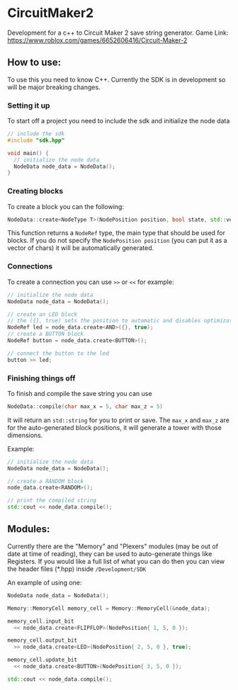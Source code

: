 # CircuitMaker2
Development for a c++ to Circuit Maker 2 save string generator.
Game Link: https://www.roblox.com/games/6652606416/Circuit-Maker-2

## How to use:
To use this you need to know C++. Currently the SDK is in development so will be major breaking changes.

### Setting it up
To start off a project you need to include the sdk and initialize the node data

```c++
// include the sdk
#include "sdk.hpp"

void main() {
  // initialize the node data
  NodeData node_data = NodeData();
}
```

### Creating blocks
To create a block you can the following:
```c++
NodeData::create<NodeType T>(NodePosition position, bool state, std::vector<short> properties);
```
This function returns a `NodeRef` type, the main type that should be used for blocks.
If you do not specify the `NodePosition position` (you can put it as a vector of chars) it will be automatically generated.

### Connections
To create a connection you can use `>>` or `<<` for example:
```c++
// initialize the node data
NodeData node_data = NodeData();

// create an LED block
// the ({}, true) sets the position to automatic and disables optimization
NodeRef led = node_data.create<AND>({}, true);
// create a BUTTON block
NodeRef button = node_data.create<BUTTON>();

// connect the button to the led
button >> led;
```

### Finishing things off
To finish and compile the save string you can use
```c++
NodeData::compile(char max_x = 5, char max_z = 5)
```
It will return an `std::string` for you to print or save.
The `max_x` and `max_z` are for the auto-generated block positions, it will generate a tower with those dimensions.

Example:
```c++
// initialize the node data
NodeData node_data = NodeData();

// create a RANDOM block
node_data.create<RANDOM>();

// print the compiled string
std::cout << node_data.compile();
```

## Modules:
Currently there are the "Memory" and "Plexers" modules (may be out of date at time of reading), they can be used to auto-generate things like Registers.
If you would like a full list of what you can do then you can view the header files (*.hpp) inside `/Development/SDK`

An example of using one:
```c++
NodeData node_data = NodeData();

Memory::MemoryCell memory_cell = Memory::MemoryCell(&node_data);

memory_cell.input_bit
  << node_data.create<FLIPFLOP>(NodePosition{ 1, 5, 0 });

memory_cell.output_bit
  >> node_data.create<LED>(NodePosition{ 2, 5, 0 }, true);

memory_cell.update_bit
  << node_data.create<BUTTON>(NodePosition{ 3, 5, 0 });

std::cout << node_data.compile();
```
